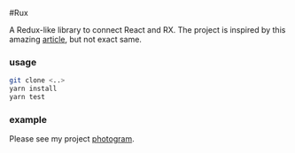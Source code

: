 #Rux

A Redux-like library to connect React and RX. The project is inspired by this amazing [article](https://michalzalecki.com/use-rxjs-with-react/), but not exact same.

### usage

```bash
git clone <..>
yarn install
yarn test
```

### example

Please see my project [photogram](https://github.com/huatw/photogram).

